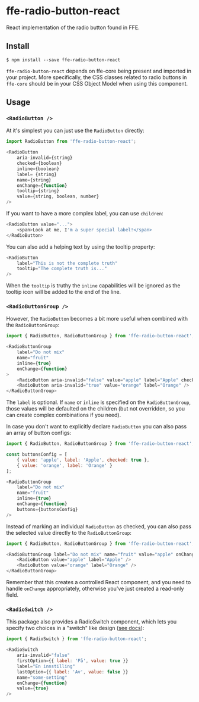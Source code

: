 # ffe-radio-button-react

React implementation of the radio button found in FFE.

## Install

```
$ npm install --save ffe-radio-button-react
```

`ffe-radio-button-react` depends on ffe-core being present and imported in your project.
More specifically, the CSS classes related to radio buttons in `ffe-core` should be in your
CSS Object Model when using this component.

## Usage

### `<RadioButton />`

At it's simplest you can just use the `RadioButton` directly:

```javascript
import RadioButton from 'ffe-radio-button-react';

<RadioButton
    aria-invalid={string}
    checked={boolean}
    inline={boolean}
    label= {string}
    name={string}
    onChange={function}
    tooltip={string}
    value={string, boolean, number}
/>
```

If you want to have a more complex label, you can use `children`:

```javascript
<RadioButton value="...">
    <span>Look at me, I'm a super special label!</span>
</RadioButton>
```

You can also add a helping text by using the tooltip property:

```javascript
<RadioButton
    label="This is not the complete truth"
    tooltip="The complete truth is..."
/>
```

When the `tooltip` is truthy the `inline` capabilities will be ignored as the tooltip icon will be added to the end of the line.

### `<RadioButtonGroup />`

However, the `RadioButton` becomes a bit more useful when combined with the
`RadioButtonGroup`:

```javascript
import { RadioButton, RadioButtonGroup } from 'ffe-radio-button-react';

<RadioButtonGroup
    label="Do not mix"
    name="fruit"
    inline={true}
    onChange={function}
>
    <RadioButton aria-invalid="false" value="apple" label="Apple" checked={ true } />
    <RadioButton aria-invalid="true" value="orange" label="Orange" />
</RadioButtonGroup>
```

The `label` is optional. If `name` or `inline` is specified on the
`RadioButtonGroup`, those values will be defaulted on the children (but not
overridden, so you can create complex combinations if you need).

In case you don't want to explicitly declare `RadioButton` you can also pass an
array of button configs:

```javascript
import { RadioButton, RadioButtonGroup } from 'ffe-radio-button-react';

const buttonsConfig = [
    { value: 'apple', label: 'Apple', checked: true },
    { value: 'orange', label: 'Orange' }
];

<RadioButtonGroup
    label="Do not mix"
    name="fruit"
    inline={true}
    onChange={function}
    buttons={buttonsConfig}
/>
```

Instead of marking an individual `RadioButton` as checked, you can also pass
the selected value directly to the `RadioButtonGroup`:

```javascript
import { RadioButton, RadioButtonGroup } from 'ffe-radio-button-react';

<RadioButtonGroup label="Do not mix" name="fruit" value="apple" onChange={function}>
    <RadioButton value="apple" label="Apple" />
    <RadioButton value="orange" label="Orange" />
</RadioButtonGroup>
```

Remember that this creates a controlled React component, and you need to handle
`onChange` appropriately, otherwise you've just created a read-only field.

### `<RadioSwitch />`

This package also provides a RadioSwitch component, which lets you specify two
choices in a "switch" like design
([see docs](***REMOVED***)):

```javascript
import { RadioSwitch } from 'ffe-radio-button-react';

<RadioSwitch
    aria-invalid="false"
    firstOption={{ label: 'På', value: true }}
    label="En innstilling"
    lastOption={{ label: 'Av', value: false }}
    name="some-setting"
    onChange={function}
    value={true}
/>
```
